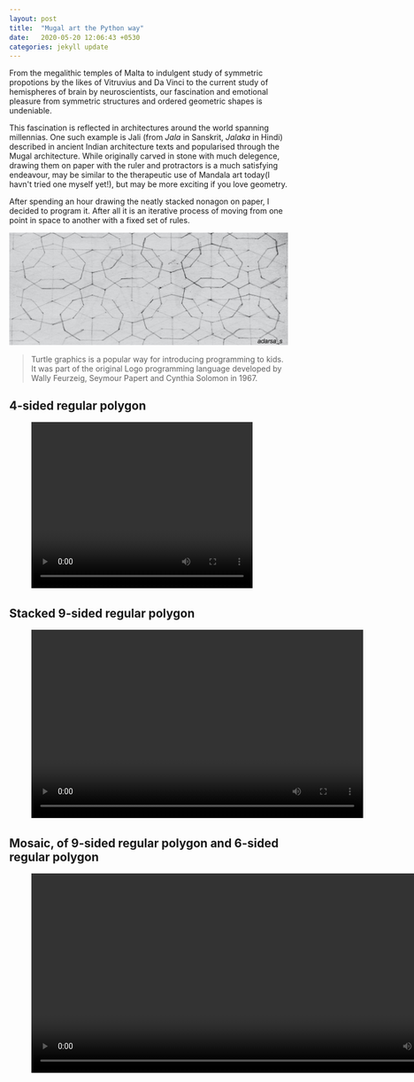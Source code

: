 ```yaml
---
layout: post
title:  "Mugal art the Python way"
date:   2020-05-20 12:06:43 +0530
categories: jekyll update
---
```


From the megalithic temples of Malta to indulgent study of symmetric propotions by the likes of Vitruvius and Da Vinci to the current study of hemispheres of brain by neuroscientists, our fascination and emotional pleasure from symmetric structures and ordered geometric shapes is undeniable. 

This fascination is reflected in architectures around the world spanning millennias. One such example is Jali (from *Jala* in Sanskrit, *Jalaka* in Hindi) described in ancient Indian architecture texts and popularised through the Mugal architecture.  While originally carved in stone with much delegence, drawing them on paper with the ruler and protractors is a much satisfying endeavour, may be similar to the therapeutic use of Mandala art today(I havn't tried one myself yet!), but may be more exciting if you love geometry. 

After spending an hour drawing the neatly stacked nonagon on paper, I decided to program it. After all it is an iterative process of moving from one point in space to another with a fixed set of rules. 

![Paper drawing](/assets/posts/mugal_art_and_python/image1.jpg)


> Turtle graphics is a popular way for introducing programming to kids. It was part of the original Logo programming language developed by Wally Feurzeig, Seymour Papert and Cynthia Solomon in 1967.


## 4-sided regular polygon
<figure class="video_container">
  <video width="400" height="300" autoplay loop >
    <source src="/assets/posts/mugal_art_and_python/video1.mp4" type="video/mp4">
  </video>
</figure>

## Stacked 9-sided regular polygon
<figure class="video_container">
  <video width="600" height="340" autoplay loop >
    <source src="/assets/posts/mugal_art_and_python/video2.mp4" type="video/mp4">
  </video>
</figure>

## Mosaic, of 9-sided regular polygon and 6-sided regular polygon
<figure class="video_container">
  <video width="800" height="360" autoplay loop >
    <source src="/assets/posts/mugal_art_and_python/video3.mp4" type="video/mp4">
  </video>
</figure>


